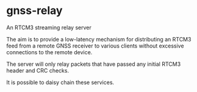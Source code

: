 # gnss-relay

An RTCM3 streaming relay server

The aim is to provide a low-latency mechanism for distributing an RTCM3 feed from
a remote GNSS receiver to various clients without excessive connections to the
remote device.

The server will only relay packets that have passed any initial RTCM3 header and CRC checks.

It is possible to daisy chain these services.
